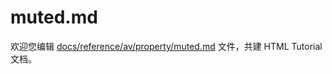 muted.md
===

欢迎您编辑 <a target="__blank" href="https://github.com/jaywcjlove/html-tutorial/blob/main/docs/reference/av/property/muted.md">docs/reference/av/property/muted.md</a> 文件，共建 HTML Tutorial 文档。